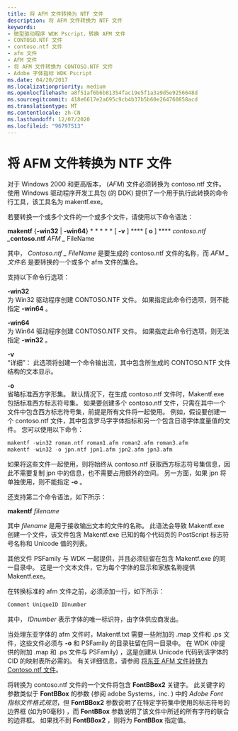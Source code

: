 ```yaml
---
title: 将 AFM 文件转换为 NTF 文件
description: 将 AFM 文件转换为 NTF 文件
keywords:
- 微型驱动程序 WDK Pscript，转换 AFM 文件
- CONTOSO.NTF 文件
- contoso.ntf 文件
- afm 文件
- AFM 文件
- 将 AFM 文件转换为 CONTOSO.NTF 文件
- Adobe 字体指标 WDK Pscript
ms.date: 04/20/2017
ms.localizationpriority: medium
ms.openlocfilehash: a8f51af6b6b81354fac19e5f1a3a9d5e9256648d
ms.sourcegitcommit: 418e6617e2a695c9cb4b37b5b60e264760858acd
ms.translationtype: MT
ms.contentlocale: zh-CN
ms.lasthandoff: 12/07/2020
ms.locfileid: "96797513"
---
```

# <a name="converting-afm-files-to-ntf-files"></a>将 AFM 文件转换为 NTF 文件





对于 Windows 2000 和更高版本， (*AFM*) 文件必须转换为 contoso.ntf 文件。 使用 Windows 驱动程序开发工具包 (的 DDK) 提供了一个用于执行此转换的命令行工具，该工具名为 makentf.exe。

若要转换一个或多个文件的一个或多个文件，请使用以下命令语法：

**makentf** {**-win32** | **-win64**} * * * * * \[ **-v** \]  ****  \[ **o** \]  ****  <em>contoso.ntf \_</em>**contoso.ntf** *AFM \_* FileName

其中， *Contoso.ntf \_ FileName* 是要生成的 contoso.ntf 文件的名称，而 *AFM \_ 文件名* 是要转换的一个或多个 afm 文件的集合。

支持以下命令行选项：

<a href="" id="-win32"></a>**-win32**  
为 Win32 驱动程序创建 CONTOSO.NTF 文件。 如果指定此命令行选项，则不能指定 **-win64** 。

<a href="" id="-win64"></a>**-win64**  
为 Win64 驱动程序创建 CONTOSO.NTF 文件。 如果指定此命令行选项，则无法指定 **-win32** 。

<a href="" id="-v"></a>**-v**  
“详细”： 此选项将创建一个命令输出流，其中包含所生成的 CONTOSO.NTF 文件结构的文本显示。

<a href="" id="-o"></a>**-o**  
省略标准西方字形集。 默认情况下，在生成 contoso.ntf 文件时，Makentf.exe 包括标准西方标志符号集。 如果要创建多个 contoso.ntf 文件，只需在其中一个文件中包含西方标志符号集，前提是所有文件将一起使用。 例如，假设要创建一个 contoso.ntf 文件，其中包含罗马字字体指标和另一个包含日语字体度量值的文件。 您可以使用以下命令：

```cpp
makentf -win32 roman.ntf roman1.afm roman2.afm roman3.afm
makentf -win32 -o jpn.ntf jpn1.afm jpn2.afm jpn3.afm
```

如果将这些文件一起使用，则将始终从 contoso.ntf 获取西方标志符号集信息，因此不需要复制 jpn 中的信息，也不需要占用额外的空间。 另一方面，如果 jpn 将单独使用，则不能指定 **-o** 。

还支持第二个命令语法，如下所示：

**makentf** *filename*

其中 *filename* 是用于接收输出文本的文件的名称。 此语法会导致 Makentf.exe 创建一个文件，该文件包含 Makentf.exe 已知的每个代码页的 PostScript 标志符号名称和 Unicode 值的列表。

其他文件 PSFamily 与 WDK 一起提供，并且必须驻留在包含 Makentf.exe 的同一目录中。 这是一个文本文件，它为每个字体的显示和家族名称提供 Makentf.exe。

在转换标准的 afm 文件之前，必须添加一行，如下所示：

```cpp
Comment UniqueID IDnumber
```

其中， *IDnumber* 表示字体的唯一标识符，由字体供应商发出。

当处理东亚字体的 afm 文件时，Makentf.txt 需要一些附加的 .map 文件和 .ps 文件，这些文件必须与 **-o** 和 PSFamily 的目录驻留在同一目录中。 在 WDK (中提供的附加 .map 和 .ps 文件与 PSFamily) ，这是创建从 Unicode 代码到该字体的 CID 的映射表所必需的。 有关详细信息，请参阅 [将东亚 AFM 文件转换为 Contoso.ntf 文件](converting-east-asian-afm-files-to-ntf-files.md)。

将转换为 contoso.ntf 文件的一个文件将包含 **FontBBox2** 关键字。 此关键字的参数类似于 **FontBBox** 的参数 (参阅 adobe Systems，inc. ) 中的 *Adobe Font 指标文件格式规范*，但 **FontBBox2** 参数说明了在特定字符集中使用的标志符号的边界框 (如为90毫秒) ，而 **FontBBox** 参数说明了该文件中所述的所有字符的联合的边界框。 如果找不到 **FontBBox2** ，则将为 **FontBBox** 指定值。

 

 




